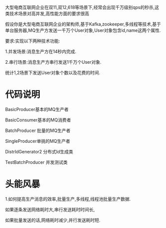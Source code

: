 大型电商互联网企业在双11,双12,618等场景下,经常会出现千万级别qps的秒杀,这类技术场景对高并发,高性能方面的要求很高

假设你是大型电商互联网企业的架构师,基于Kafka,zookeeper,多线程等技术,基于单台服务器,MQ生产方发送一千万个User对象,User对象包含id,name这两个属性.

要求:实现以下两种技术功能:

1.并发场景:消息生产方在14秒内完成.

2.串行场景:消息生产方串行发送1千万个User对象.

统计1,2场景下发送User对象个数以及花费的时间.





# 代码说明

BasicProducer基本的MQ生产者

BasicConsumer基本的MQ消费者

BatchProducer 批量的MQ生产者

SingleProducer单挑的MQ生产者

DistrIdGenerator2 分布式Id生成类

TestBatchProducer 并发测试类





# 头能风暴

1.如何提高生产消息的效率,批量生产,多线程,线程池批量生产数据.



如果逐条发送网络耗时大,串行发送耗时时间长,

如果批量发送的话,网络耗时减少,并行发送耗时短.











